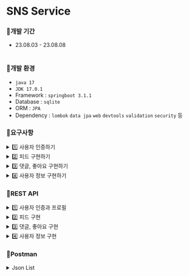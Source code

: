 
# SNS Service

### 📌개발 기간

- 23.08.03 - 23.08.08
  <br><br>

### 📌개발 환경

- `java 17`
- `JDK 17.0.1`
- Framework : `springboot 3.1.1`
- Database : `sqlite`
- ORM : `JPA`
- Dependency : `lombok` `data jpa` `web` `devtools` `validation` `security` 등

### 📌요구사항
<details>
<summary>1️⃣ 사용자 인증하기</summary>
<div markdown="1">

1. 사용자 **회원가입**이 가능하다.
   - 회원가입에 필수로 필요한 정보는 아이디와 비밀번호 이다.
   - 부수적으로 이메일, 전화번호를 기입할 수 있다.

2. **아이디와 비밀번호**를 통해 **로그인**이 가능하다.
   - 인증 방식은 JWT를 이용한 토큰 인증 방식을 택한다.

3. **로그인** 한 상태에서, 자신을 대표하는 사진, 프로필 사진을 **업로드** 할 수 있다.

</div>
</details>

<details>
<summary>2️⃣ 피드 구현하기</summary>
<div markdown="1">

1. 피드는 **제목**과 **내용**을 붙일 수 있다.
   - 피드에는 복수의 이미지를 넣을 수 있다.

2. 피드를 작성하고자 한다면 **로그인 된 상태**여야 한다.
   - 사용자가 피드를 작성하면, 특별한 설정 없이 자신이 작성한 피드로 등록된다.

3. 피드는 작성한 사용자 기준으로, **목록 형태의 조회**가 가능하다.
   - 조회를 위해 대상 사용자의 정보가 제공되어야 한다.
   - 피드 목록 조회시, 작성자 아이디, 제목과 **대표 이미지**에 관한 정보가 포함되어야 한다.
   - 이때 대표 이미지란 피드에 등록된 첫번째 이미지를 의미한다.
   - 만약 피드에 등록된 이미지가 없다면, 지정된 기본 이미지를 보여준다.

4. 피드는 **단독 조회**가 가능하다.
   - 피드 단독 조회시, 피드에 연관된 모든 정보가 포함되어야 한다. 이는 등록된 모든 이미지를 확인할 수 있는 각각의 URL과, 댓글 목록, 좋아요의 숫자를 포함한다.
   - 피드를 단독 조회할 시, 로그인이 된 상태여야 한다.

5. 피드는 **수정**이 가능하다.
   - 피드에 등록된 이미지의 경우, 삭제 및 추가만 가능하다.
   - 피드의 이미지가 삭제될 경우 서버에서도 해당 이미지를 삭제하도록 한다.

6. 피드는 **삭제**가 가능하다.
   - 피드가 삭제될때는 실제로 데이터베이스에서 삭제하는 것이 아닌, 삭제 되었다는 표시를 남기도록 한다.

</div>
</details>
       
<details>
<summary>  3️⃣ 댓글, 좋아요 구현하기</summary>
<div markdown="1">

**댓글 구현**
1. 댓글 작성은 로그인 한 사람만 쓸 수 있다.
    - 댓글에는 작성자 아이디, 댓글 내용이 포함된다.
2. 자신이 작성한 댓글은 수정 및 삭제가 가능하다.
    - 댓글이 삭제될때는 실제로 데이터베이스에서 삭제하는 것이 아닌, 삭제 되었다는 표시를 남기도록 한다.
3. 댓글의 조회는 피드의 단독 조회와 함께 이뤄진다.

**좋아요 구현**
1. 다른 사용자의 피드는 좋아요를 할 수 있다.
   - 자신의 피드의 좋아요는 할 수 없다(권한 없음).
   - 좋아요 요청을 보낼 때 이미 좋아요 한 상태라면, 좋아요는 취소된다

</div>
</details>

<details>
<summary>  4️⃣ 사용자 정보 구현하기</summary>
<div markdown="1">

1. 사용자의 정보는 **조회**가 가능하다.
    - 이때 조회되는 정보는 아이디와 프로필 사진이다.

2. 로그인 한 사용자는 **다른 사용자를 팔로우** 할 수 있다.
   - 팔로우는 일방적 관계이다. A 사용자가 B를 팔로우 하는 것이 B 사용자가 A를 팔로우 하는것을 의미하지 않는다.

3. 로그인 한 사용자는 팔로우 한 사용자의 **팔로우를 해제**할 수 있다.

4. **로그인** 한 사용자는 다른 사용자와 **친구 관계**를 맺을 수 있다.
   - 친구 관계는 양방적 관계이다. A 사용자가 B와 친구라면, B 사용자와 A 도 친구이다.
   - A 사용자는 B 사용자에게 친구 요청을 보낸다.
   - B 사용자는 자신의 친구 요청 목록을 확인할 수 있다.
   - B 사용자는 친구 요청을 수락 혹은 거절할 수 있다.

5. 사용자의 **팔로우**한 모든 사용자의 **피드 목록을 조회**할 수 있다.
   - 이때 작성한 사용자와 무관하게 작성된 순서의 역순으로 조회한다.
   - 그 외 조회되는 데이터는 피드 목록 조회와 동일하다.

6. 사용자와 **친구관계**의 모든 사용자의 **피드 목록을 조회**할 수 있다.
   - 이때 작성한 사용자와 무관하게 작성된 순서의 역순으로 조회한다.
   - 그 외 조회되는 데이터는 피드 목록 조회와 동일하다.

</div>
</details>

### 📌REST API
<details>
<summary>1️⃣ 사용자 인증과 프로필</summary>
<div markdown="1">
  
**회원가입**<br>
POST /user/auth/register<br>

**로그인**<br>
POST /user/auth/login <br>

**프로필 이미지 등록**<br>
POST /user/profile/{username}/image <br>

</div>
</details>
       
<details>
<summary>2️⃣ 피드 구현</summary>
<div markdown="1">

**피드 작성**<br>
POST /feeds <br>

**사용자가 작성한 피드 전체 조회**<br>
GET /feeds/{username}<br>


**피드 단독 조회**<br>
GET /feeds/{feedId}/readOne <br>
(이미지 url은 진행중)

**피드 수정**<br>
POST /feeds/{feedId} <br>

**피드 삭제**<br>
PUT /feeds/{feedId}/deleted <br>


</div>
</details>

<details>
<summary>3️⃣ 댓글, 좋아요 구현</summary>
<div markdown="1">

**댓글 작성**<br>
POST /feeds/{feedId}/comments <br>

**댓글 수정**<br>
PUT /feeds/{feedId}/comments/{commentId} <br>

**댓글 삭제**<br>
PUT /feeds/{feedId}/likes <br>

**좋아요 요청과 취소**<br>
PUT /feeds/{feedId}/likes <br>
</div>
</details>


<details>
<summary>4️⃣ 사용자 정보 구현</summary>
<div markdown="1">

**사용자 정보 조회**<br>
GET /profile/{username}<br><br>
이외는
진행중
</div>
</details>


### 📁Postman
<details>
<summary>Json List </summary>
<div markdown="1">
위치는 루트 디렉토리에 있습니다.<br>
Project_2_ShinYeji\postman collection<br><br>
1. (project2) auth & profilee<br>
2. (project2) feeds & likes<br>
3. (project2) comments<br>
</div>
</details>



